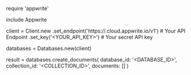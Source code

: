 require 'appwrite'

include Appwrite

client = Client.new
    .set_endpoint('https://<REGION>.cloud.appwrite.io/v1') # Your API Endpoint
    .set_key('<YOUR_API_KEY>') # Your secret API key

databases = Databases.new(client)

result = databases.create_documents(
    database_id: '<DATABASE_ID>',
    collection_id: '<COLLECTION_ID>',
    documents: []
)
